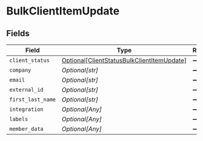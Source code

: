 # BulkClientItemUpdate


## Fields

| Field                                                                                                 | Type                                                                                                  | Required                                                                                              | Description                                                                                           |
| ----------------------------------------------------------------------------------------------------- | ----------------------------------------------------------------------------------------------------- | ----------------------------------------------------------------------------------------------------- | ----------------------------------------------------------------------------------------------------- |
| `client_status`                                                                                       | [Optional[ClientStatusBulkClientItemUpdate]](../../models/shared/clientstatusbulkclientitemupdate.md) | :heavy_minus_sign:                                                                                    | N/A                                                                                                   |
| `company`                                                                                             | *Optional[str]*                                                                                       | :heavy_minus_sign:                                                                                    | N/A                                                                                                   |
| `email`                                                                                               | *Optional[str]*                                                                                       | :heavy_minus_sign:                                                                                    | N/A                                                                                                   |
| `external_id`                                                                                         | *Optional[str]*                                                                                       | :heavy_minus_sign:                                                                                    | N/A                                                                                                   |
| `first_last_name`                                                                                     | *Optional[str]*                                                                                       | :heavy_minus_sign:                                                                                    | N/A                                                                                                   |
| `integration`                                                                                         | *Optional[Any]*                                                                                       | :heavy_minus_sign:                                                                                    | N/A                                                                                                   |
| `labels`                                                                                              | *Optional[Any]*                                                                                       | :heavy_minus_sign:                                                                                    | N/A                                                                                                   |
| `member_data`                                                                                         | *Optional[Any]*                                                                                       | :heavy_minus_sign:                                                                                    | N/A                                                                                                   |